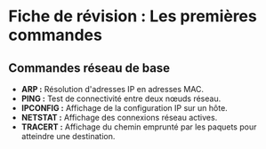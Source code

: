 # Fiche de révision : Les premières commandes

## Commandes réseau de base
- **ARP :** Résolution d'adresses IP en adresses MAC.
- **PING :** Test de connectivité entre deux nœuds réseau.
- **IPCONFIG :** Affichage de la configuration IP sur un hôte.
- **NETSTAT :** Affichage des connexions réseau actives.
- **TRACERT :** Affichage du chemin emprunté par les paquets pour atteindre une destination.
